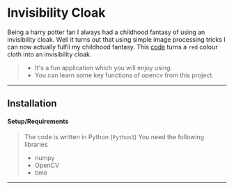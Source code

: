 # Invisibility Cloak

Being a harry potter fan I always had a childhood fantasy of using an invisibility cloak. Well it turns out that
using simple image processing tricks I can now actually fulfil my childhood fantasy.
This [code](AR_invisibility_Cloak.py) turns a `red` colour cloth into an invisibility cloak.

> - It's a fun application which you will enjoy using.
> - You can learn some key functions of opencv from this project.

---

## Installation

#### Setup/Requirements

> The code is written in Python (`Python3`)
> You need the following libraries
>
> - numpy
> - OpenCV
> - time

---
